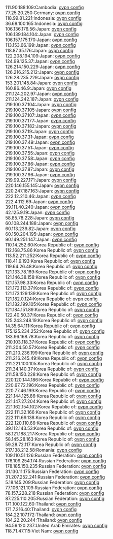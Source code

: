 111.90.188.109:Cambodia: [ovpn config](vpn/111_90_188_109.ovpn)  
77.25.20.250:Germany: [ovpn config](vpn/77_25_20_250.ovpn)  
118.99.81.221:Indonesia: [ovpn config](vpn/118_99_81_221.ovpn)  
36.68.100.165:Indonesia: [ovpn config](vpn/36_68_100_165.ovpn)  
106.136.176.56:Japan: [ovpn config](vpn/106_136_176_56.ovpn)  
106.139.184.104:Japan: [ovpn config](vpn/106_139_184_104.ovpn)  
106.157.175.170:Japan: [ovpn config](vpn/106_157_175_170.ovpn)  
113.153.66.199:Japan: [ovpn config](vpn/113_153_66_199.ovpn)  
118.87.35.176:Japan: [ovpn config](vpn/118_87_35_176.ovpn)  
122.208.194.109:Japan: [ovpn config](vpn/122_208_194_109.ovpn)  
124.99.125.37:Japan: [ovpn config](vpn/124_99_125_37.ovpn)  
126.214.150.229:Japan: [ovpn config](vpn/126_214_150_229.ovpn)  
126.216.215.212:Japan: [ovpn config](vpn/126_216_215_212.ovpn)  
126.28.235.229:Japan: [ovpn config](vpn/126_28_235_229.ovpn)  
153.201.145.84:Japan: [ovpn config](vpn/153_201_145_84.ovpn)  
160.86.46.9:Japan: [ovpn config](vpn/160_86_46_9.ovpn)  
211.124.202.97:Japan: [ovpn config](vpn/211_124_202_97.ovpn)  
211.124.242.187:Japan: [ovpn config](vpn/211_124_242_187.ovpn)  
219.100.37.104:Japan: [ovpn config](vpn/219_100_37_104.ovpn)  
219.100.37.105:Japan: [ovpn config](vpn/219_100_37_105.ovpn)  
219.100.37.107:Japan: [ovpn config](vpn/219_100_37_107.ovpn)  
219.100.37.177:Japan: [ovpn config](vpn/219_100_37_177.ovpn)  
219.100.37.182:Japan: [ovpn config](vpn/219_100_37_182.ovpn)  
219.100.37.19:Japan: [ovpn config](vpn/219_100_37_19.ovpn)  
219.100.37.31:Japan: [ovpn config](vpn/219_100_37_31.ovpn)  
219.100.37.49:Japan: [ovpn config](vpn/219_100_37_49.ovpn)  
219.100.37.51:Japan: [ovpn config](vpn/219_100_37_51.ovpn)  
219.100.37.55:Japan: [ovpn config](vpn/219_100_37_55.ovpn)  
219.100.37.58:Japan: [ovpn config](vpn/219_100_37_58.ovpn)  
219.100.37.86:Japan: [ovpn config](vpn/219_100_37_86.ovpn)  
219.100.37.87:Japan: [ovpn config](vpn/219_100_37_87.ovpn)  
219.100.37.96:Japan: [ovpn config](vpn/219_100_37_96.ovpn)  
219.99.227.171:Japan: [ovpn config](vpn/219_99_227_171.ovpn)  
220.146.155.145:Japan: [ovpn config](vpn/220_146_155_145.ovpn)  
220.247.187.163:Japan: [ovpn config](vpn/220_247_187_163.ovpn)  
222.12.210.46:Japan: [ovpn config](vpn/222_12_210_46.ovpn)  
222.4.112.69:Japan: [ovpn config](vpn/222_4_112_69.ovpn)  
39.111.40.240:Japan: [ovpn config](vpn/39_111_40_240.ovpn)  
42.125.9.19:Japan: [ovpn config](vpn/42_125_9_19.ovpn)  
58.85.78.228:Japan: [ovpn config](vpn/58_85_78_228.ovpn)  
60.108.244.188:Japan: [ovpn config](vpn/60_108_244_188.ovpn)  
60.113.239.82:Japan: [ovpn config](vpn/60_113_239_82.ovpn)  
60.150.204.195:Japan: [ovpn config](vpn/60_150_204_195.ovpn)  
90.149.251.147:Japan: [ovpn config](vpn/90_149_251_147.ovpn)  
110.14.252.60:Korea Republic of: [ovpn config](vpn/110_14_252_60.ovpn)  
112.168.75.86:Korea Republic of: [ovpn config](vpn/112_168_75_86.ovpn)  
113.52.211.252:Korea Republic of: [ovpn config](vpn/113_52_211_252.ovpn)  
118.41.9.193:Korea Republic of: [ovpn config](vpn/118_41_9_193.ovpn)  
119.64.26.48:Korea Republic of: [ovpn config](vpn/119_64_26_48.ovpn)  
121.133.78.169:Korea Republic of: [ovpn config](vpn/121_133_78_169.ovpn)  
121.146.38.158:Korea Republic of: [ovpn config](vpn/121_146_38_158.ovpn)  
121.157.98.33:Korea Republic of: [ovpn config](vpn/121_157_98_33.ovpn)  
121.172.113.37:Korea Republic of: [ovpn config](vpn/121_172_113_37.ovpn)  
121.173.129.139:Korea Republic of: [ovpn config](vpn/121_173_129_139.ovpn)  
121.182.0.124:Korea Republic of: [ovpn config](vpn/121_182_0_124.ovpn)  
121.182.199.105:Korea Republic of: [ovpn config](vpn/121_182_199_105.ovpn)  
121.184.151.89:Korea Republic of: [ovpn config](vpn/121_184_151_89.ovpn)  
122.40.50.37:Korea Republic of: [ovpn config](vpn/122_40_50_37.ovpn)  
125.243.248.19:Korea Republic of: [ovpn config](vpn/125_243_248_19.ovpn)  
14.35.64.111:Korea Republic of: [ovpn config](vpn/14_35_64_111.ovpn)  
175.125.234.252:Korea Republic of: [ovpn config](vpn/175_125_234_252.ovpn)  
183.96.168.78:Korea Republic of: [ovpn config](vpn/183_96_168_78.ovpn)  
210.103.118.37:Korea Republic of: [ovpn config](vpn/210_103_118_37.ovpn)  
211.204.50.57:Korea Republic of: [ovpn config](vpn/211_204_50_57.ovpn)  
211.210.236.199:Korea Republic of: [ovpn config](vpn/211_210_236_199.ovpn)  
211.216.245.49:Korea Republic of: [ovpn config](vpn/211_216_245_49.ovpn)  
211.221.100.105:Korea Republic of: [ovpn config](vpn/211_221_100_105.ovpn)  
211.34.140.37:Korea Republic of: [ovpn config](vpn/211_34_140_37.ovpn)  
211.58.150.228:Korea Republic of: [ovpn config](vpn/211_58_150_228.ovpn)  
220.120.144.186:Korea Republic of: [ovpn config](vpn/220_120_144_186.ovpn)  
220.67.72.196:Korea Republic of: [ovpn config](vpn/220_67_72_196.ovpn)  
220.77.46.199:Korea Republic of: [ovpn config](vpn/220_77_46_199.ovpn)  
221.144.125.86:Korea Republic of: [ovpn config](vpn/221_144_125_86.ovpn)  
221.147.27.204:Korea Republic of: [ovpn config](vpn/221_147_27_204.ovpn)  
221.162.154.102:Korea Republic of: [ovpn config](vpn/221_162_154_102.ovpn)  
222.111.32.166:Korea Republic of: [ovpn config](vpn/222_111_32_166.ovpn)  
222.111.69.138:Korea Republic of: [ovpn config](vpn/222_111_69_138.ovpn)  
222.120.110.66:Korea Republic of: [ovpn config](vpn/222_120_110_66.ovpn)  
39.112.143.53:Korea Republic of: [ovpn config](vpn/39_112_143_53.ovpn)  
58.121.188.217:Korea Republic of: [ovpn config](vpn/58_121_188_217.ovpn)  
58.145.28.163:Korea Republic of: [ovpn config](vpn/58_145_28_163.ovpn)  
59.28.72.117:Korea Republic of: [ovpn config](vpn/59_28_72_117.ovpn)  
217.138.212.58:Romania: [ovpn config](vpn/217_138_212_58.ovpn)  
109.110.51.126:Russian Federation: [ovpn config](vpn/109_110_51_126.ovpn)  
176.109.254.174:Russian Federation: [ovpn config](vpn/176_109_254_174.ovpn)  
178.185.150.235:Russian Federation: [ovpn config](vpn/178_185_150_235.ovpn)  
31.130.11.175:Russian Federation: [ovpn config](vpn/31_130_11_175.ovpn)  
31.207.252.241:Russian Federation: [ovpn config](vpn/31_207_252_241.ovpn)  
5.18.145.209:Russian Federation: [ovpn config](vpn/5_18_145_209.ovpn)  
77.106.121.109:Russian Federation: [ovpn config](vpn/77_106_121_109.ovpn)  
78.157.228.218:Russian Federation: [ovpn config](vpn/78_157_228_218.ovpn)  
87.225.110.205:Russian Federation: [ovpn config](vpn/87_225_110_205.ovpn)  
171.100.122.60:Thailand: [ovpn config](vpn/171_100_122_60.ovpn)  
171.7.216.40:Thailand: [ovpn config](vpn/171_7_216_40.ovpn)  
184.22.107.172:Thailand: [ovpn config](vpn/184_22_107_172.ovpn)  
184.22.20.244:Thailand: [ovpn config](vpn/184_22_20_244.ovpn)  
94.59.120.237:United Arab Emirates: [ovpn config](vpn/94_59_120_237.ovpn)  
118.71.47.115:Viet Nam: [ovpn config](vpn/118_71_47_115.ovpn)  
